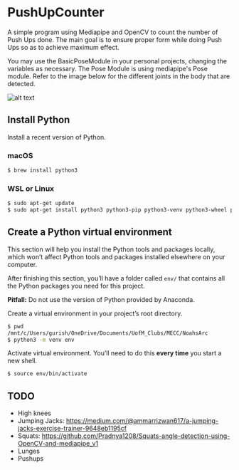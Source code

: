 # PushUpCounter
A simple program using Mediapipe and OpenCV to count the number of Push Ups done. The main goal is to ensure proper form while doing Push Ups so as to achieve maximum effect. 

You may use the BasicPoseModule in your personal projects, changing the variables as necessary. The Pose Module is using mediapipe's Pose module. Refer to the image below for the different joints in the body that are detected.

![alt text](https://google.github.io/mediapipe/images/mobile/pose_tracking_full_body_landmarks.png)

## Install Python
Install a recent version of Python.
### macOS
```bash
$ brew install python3
```
### WSL or Linux
```bash
$ sudo apt-get update
$ sudo apt-get install python3 python3-pip python3-venv python3-wheel python3-setuptools
```
## Create a Python virtual environment
This section will help you install the Python tools and packages locally, which won’t affect Python tools and packages installed elsewhere on your computer.

After finishing this section, you’ll have a folder called `env/` that contains all the Python packages you need for this project.

**Pitfall:** Do not use the version of Python provided by Anaconda. 

Create a virtual environment in your project’s root directory. 
```bash
$ pwd
/mnt/c/Users/gurish/OneDrive/Documents/UofM_Clubs/MECC/NoahsArc
$ python3 -m venv env
```
Activate virtual environment. You’ll need to do this **every time** you start a new shell.
```bash
$ source env/bin/activate
```

## TODO

* High knees
* Jumping Jacks: https://medium.com/@ammarrizwan617/a-jumping-jacks-exercise-trainer-9648eb1195cf
* Squats: https://github.com/Pradnya1208/Squats-angle-detection-using-OpenCV-and-mediapipe_v1
* Lunges
* Pushups